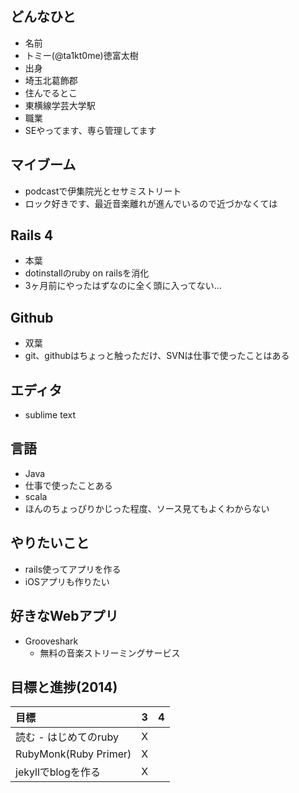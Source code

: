## どんなひと

* 名前
 * トミー(@ta1kt0me)徳富太樹
* 出身
 * 埼玉北葛飾郡
* 住んでるとこ
 * 東横線学芸大学駅
* 職業
 * SEやってます、専ら管理してます

## マイブーム

* podcastで伊集院光とセサミストリート
* ロック好きです、最近音楽離れが進んでいるので近づかなくては

## Rails 4

* 本葉
 * dotinstallのruby on railsを消化
 * 3ヶ月前にやったはずなのに全く頭に入ってない...

## Github

* 双葉
 * git、githubはちょっと触っただけ、SVNは仕事で使ったことはある

## エディタ

* sublime text

## 言語

* Java
 * 仕事で使ったことある
* scala
 * ほんのちょっぴりかじった程度、ソース見てもよくわからない

## やりたいこと

* rails使ってアプリを作る
* iOSアプリも作りたい

## 好きなWebアプリ

- Grooveshark
	- 無料の音楽ストリーミングサービス

## 目標と進捗(2014)

|          目標          |  3  |  4  |
|:-----------------------|:---:|:---:|
| 読む - はじめてのruby  |  X  |     |
| RubyMonk(Ruby Primer)  |  X  |     |
| jekyllでblogを作る     |  X  |     |

